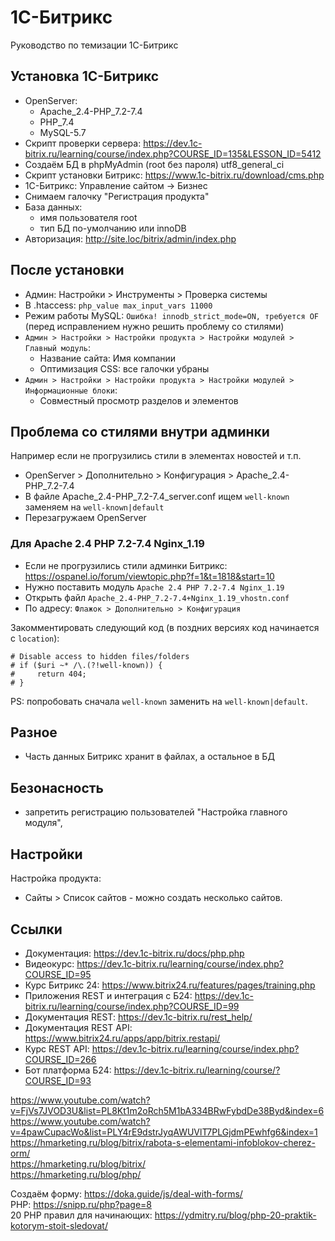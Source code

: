 # 1С-Битрикс
Руководство по темизации 1С-Битрикс

## Установка 1С-Битрикс
- OpenServer:
  - Apache_2.4-PHP_7.2-7.4
  - PHP_7.4
  - MySQL-5.7
- Скрипт проверки сервера: https://dev.1c-bitrix.ru/learning/course/index.php?COURSE_ID=135&LESSON_ID=5412
- Создаём БД в phpMyAdmin (root без пароля) utf8_general_ci
- Скрипт установки Битрикс: https://www.1c-bitrix.ru/download/cms.php
- 1C-Битрикс: Управление сайтом -> Бизнес
- Снимаем галочку "Регистрация продукта"
- База данных:
  - имя пользователя root
  - тип БД по-умолчанию или innoDB
- Авторизация: http://site.loc/bitrix/admin/index.php

## После установки
- Админ: Настройки > Инструменты > Проверка системы
- В .htaccess: `php_value max_input_vars 11000`
- Режим работы MySQL: `Ошибка! innodb_strict_mode=ON, требуется OF` (перед исправлением нужно решить проблему со стилями)
- `Админ > Настройки > Настройки продукта > Настройки модулей > Главный модуль`:
  - Название сайта: Имя компании
  - Оптимизация CSS: все галочки убраны
- `Админ > Настройки > Настройки продукта > Настройки модулей > Информационные блоки`:
  - Совместный просмотр разделов и элементов

## Проблема со стилями внутри админки
Например если не прогрузились стили в элементах новостей и т.п.
- OpenServer > Дополнительно > Конфигурация > Apache_2.4-PHP_7.2-7.4
- В файле Apache_2.4-PHP_7.2-7.4_server.conf ищем `well-known` заменяем на `well-known|default`
- Перезагружаем OpenServer

### Для Apache 2.4 PHP 7.2-7.4 Nginx_1.19
- Если не прогрузились стили админки Битрикс: https://ospanel.io/forum/viewtopic.php?f=1&t=1818&start=10
- Нужно поставить модуль `Apache 2.4 PHP 7.2-7.4 Nginx_1.19`
- Открыть файл `Apache_2.4-PHP_7.2-7.4+Nginx_1.19_vhostn.conf`
- По адресу: `Флажок > Дополнительно > Конфигурация`

Закомментировать следующий код (в поздних версиях код начинается с `location`):

    # Disable access to hidden files/folders
    # if ($uri ~* /\.(?!well-known)) {
    #     return 404;
    # }

PS: попробовать сначала `well-known` заменить на `well-known|default`.

## Разное
- Часть данных Битрикс хранит в файлах, а остальное в БД

## Безонасность
- запретить регистрацию пользователей "Настройка главного модуля",

## Настройки
Настройка продукта:
- Сайты > Список сайтов - можно создать несколько сайтов.

## Ссылки
- Документация: https://dev.1c-bitrix.ru/docs/php.php
- Видеокурс: https://dev.1c-bitrix.ru/learning/course/index.php?COURSE_ID=95
- Курс Битрикс 24: https://www.bitrix24.ru/features/pages/training.php
- Приложения REST и интеграция с Б24: https://dev.1c-bitrix.ru/learning/course/index.php?COURSE_ID=99
- Документация REST:     https://dev.1c-bitrix.ru/rest_help/
- Документация REST API: https://www.bitrix24.ru/apps/app/bitrix.restapi/
- Курс REST API:         https://dev.1c-bitrix.ru/learning/course/index.php?COURSE_ID=266
- Бот платформа Б24:     https://dev.1c-bitrix.ru/learning/course/?COURSE_ID=93

https://www.youtube.com/watch?v=FjVs7JVOD3U&list=PL8Kt1m2oRch5M1bA334BRwFybdDe38Byd&index=6  
https://www.youtube.com/watch?v=4pawCupacWo&list=PLY4rE9dstrJyqAWUVlT7PLGjdmPEwhfg6&index=1  
https://hmarketing.ru/blog/bitrix/rabota-s-elementami-infoblokov-cherez-orm/  
https://hmarketing.ru/blog/bitrix/  
https://hmarketing.ru/blog/php/  

Создаём форму: https://doka.guide/js/deal-with-forms/  
PHP: https://snipp.ru/php?page=8  
20 PHP правил для начинающих: https://ydmitry.ru/blog/php-20-praktik-kotorym-stoit-sledovat/
